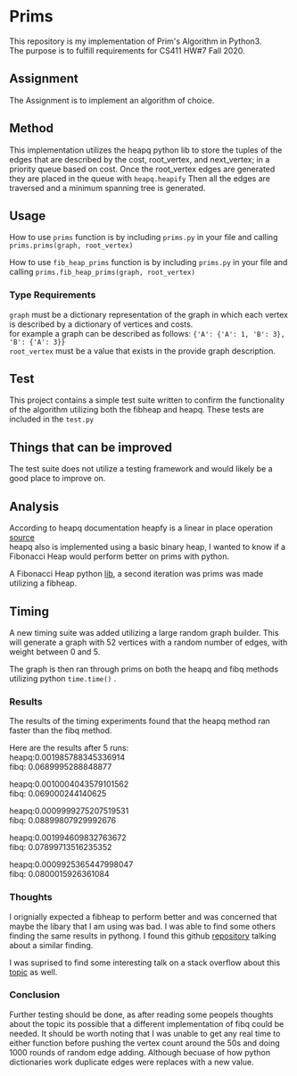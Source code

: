 # Prims
 This repository is my implementation of Prim's Algorithm in Python3.  
 The purpose is to fulfill requirements for CS411 HW#7 Fall 2020.
 
 ## Assignment
 
 The Assignment is to implement an algorithm of choice.  
 
 ## Method
 
 This implementation utilizes the heapq python lib to store the tuples of the edges that are described by the cost, root_vertex, and next_vertex; in a priority queue based on cost.
 Once the root_vertex edges are generated they are placed in the queue with ``heapq.heapify``  Then all the edges are traversed and a minimum spanning tree is generated.  
 
 ## Usage
 
 How to use ``prims`` function is by including ``prims.py`` in your file and calling ``prims.prims(graph, root_vertex)`` 
 
 How to use ``fib_heap_prims`` function is by including ``prims.py`` in your file and calling ``prims.fib_heap_prims(graph, root_vertex)`` 
 
 
 ### Type Requirements
 
 ``graph`` must be a dictionary representation of the graph in which each vertex is described by a dictionary of vertices and costs.  
 for example a graph can be described as follows: ``{'A': {'A': 1, 'B': 3}, 'B': {'A': 3}}``  
 ``root_vertex`` must be a value that exists in the provide graph description. 
 
 ## Test 
 
 This project contains a simple test suite written to confirm the functionality of the algorithm utilizing both the fibheap and heapq. These tests are included in the ``test.py``
 
 ## Things that can be improved
 
 The test suite does not utilize a testing framework and would likely be a good place to improve on. 
 
 
 ## Analysis 
 
 According to heapq documentation heapfy is a linear in place operation [source](https://docs.python.org/3/library/heapq.html#heapq.heapify)  
 heapq also is implemented using a basic binary heap, I wanted to know if a Fibonacci Heap would perform better on prims with python.
 
 A Fibonacci Heap python [lib](https://pypi.org/project/fibheap/), a second iteration was prims was made utilizing a fibheap. 
 
 ## Timing
A new timing suite was added utilizing a large random graph builder. This will generate a graph with 52 vertices with a random number of edges, with weight between 0 and 5. 

The graph is then ran through prims on both the heapq and fibq methods utilizing python ``time.time()`` . 

### Results

The results of the timing experiments found that the heapq method ran faster than the fibq method. 

Here are the results after 5 runs:  
heapq:0.001985788345336914  
fibq: 0.0689995288848877

heapq:0.0010004043579101562  
fibq: 0.069000244140625

heapq:0.0009999275207519531  
fibq: 0.08899807929992676

heapq:0.001994609832763672  
fibq: 0.07899713516235352

heapq:0.0009925365447998047  
fibq: 0.0800015926361084

### Thoughts

I orignially expected a fibheap to perform better and was concerned that maybe the libary that I am using was bad. I was able to find some others finding the same results in pythong. I found this github [repository](https://github.com/danielborowski/fibonacci-heap-python) talking about a similar finding. 

I was suprised to find some interesting talk on a stack overflow about this [topic](https://stackoverflow.com/questions/504823/has-anyone-actually-implemented-a-fibonacci-heap-efficiently/508221#508221) as well.

### Conclusion

Further testing should be done, as after reading some peopels thoughts about the topic its possible that a different implementation of fibq could be needed. It should be worth noting that I was unable to get any real time to either function before pushing the vertex count around the 50s and doing 1000 rounds of random edge adding. Although becuase of how python dictionaries work duplicate edges were replaces with a new value. 
